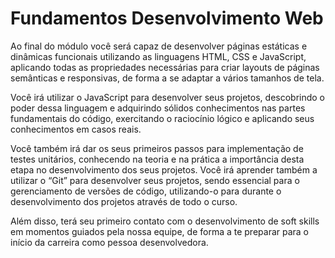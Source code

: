 # Fundamentos Desenvolvimento Web

Ao final do módulo você será capaz de desenvolver páginas estáticas e dinâmicas funcionais utilizando as linguagens HTML, CSS e JavaScript, aplicando todas as propriedades necessárias para criar layouts de páginas semânticas e responsivas, de forma a se adaptar a vários tamanhos de tela.

Você irá utilizar o JavaScript para desenvolver seus projetos, descobrindo o poder dessa linguagem e adquirindo sólidos conhecimentos nas partes fundamentais do código, exercitando o raciocínio lógico e aplicando seus conhecimentos em casos reais.

Você também irá dar os seus primeiros passos para implementação de testes unitários, conhecendo na teoria e na prática a importância desta etapa no desenvolvimento dos seus projetos. Você irá aprender também a utilizar o “Git” para desenvolver seus projetos, sendo essencial para o gerenciamento de versões de código, utilizando-o para durante o desenvolvimento dos projetos através de todo o curso.

Além disso, terá seu primeiro contato com o desenvolvimento de soft skills em momentos guiados pela nossa equipe, de forma a te preparar para o início da carreira como pessoa desenvolvedora.
